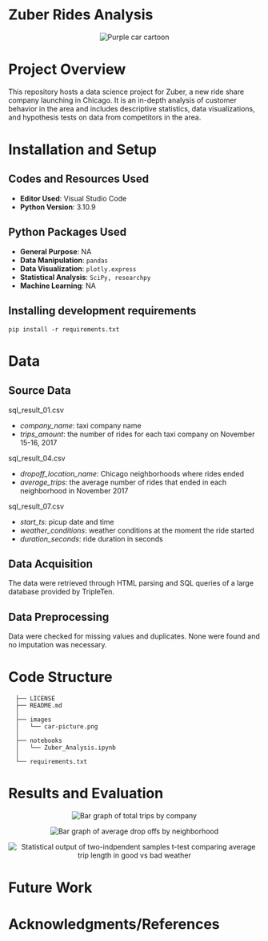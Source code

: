 # Zuber Rides Analysis

<p align="center">
  <img src="https://github.com/kellyshreeve/Zuber_Rides_Analysis/blob/main/images/carimage.png" 
  alt="Purple car cartoon">
</p>

# Project Overview

This repository hosts a data science project for Zuber, a new ride share company launching in Chicago. It is an in-depth analysis of customer behavior in the area and includes descriptive statistics, data visualizations, and hypothesis tests on data from competitors in the area.

# Installation and Setup

## Codes and Resources Used

  - <b>Editor Used</b>: Visual Studio Code
  - <b>Python Version</b>: 3.10.9

## Python Packages Used

  - <b>General Purpose</b>: NA
  - <b>Data Manipulation</b>: ```pandas```
  - <b>Data Visualization</b>: ```plotly.express```
  - <b>Statistical Analysis</b>: ```SciPy, researchpy```
  - <b>Machine Learning</b>: NA

## Installing development requirements

```pip install -r requirements.txt```

# Data

## Source Data

sql_result_01.csv
  * *company_name*: taxi company name
  * *trips_amount*: the number of rides for each taxi company on November 15-16, 2017  

sql_result_04.csv
  * *dropoff_location_name*: Chicago neighborhoods where rides ended
  * *average_trips*: the average number of rides that ended in each neighborhood in November 2017  

sql_result_07.csv
  * *start_ts*: picup date and time
  * *weather_conditions*: weather conditions at the moment the ride started
  * *duration_seconds*: ride duration in seconds

## Data Acquisition

The data were retrieved through HTML parsing and SQL queries of a large database provided by TripleTen. 

## Data Preprocessing

Data were checked for missing values and duplicates. None were found and no imputation was necessary.
 
# Code Structure
```
  ├── LICENSE
  ├── README.md          
  │
  ├── images
  │   └── car-picture.png    
  │
  ├── notebooks  
  │   └── Zuber_Analysis.ipynb 
  │
  └── requirements.txt  
```

# Results and Evaluation

<p align="center">
  <img src="https://github.com/kellyshreeve/Zuber_Rides_Analysis/blob/main/images/trips-company.png" 
  alt="Bar graph of total trips by company">
</p>

<p align="center">
  <img src="https://github.com/kellyshreeve/Zuber_Rides_Analysis/blob/main/images/drop-offs.png" 
  alt="Bar graph of average drop offs by neighborhood">
</p>

<p align="center">
  <img src="https://github.com/kellyshreeve/Zuber_Rides_Analysis/blob/main/images/hypothesis-test.png" 
  alt="Statistical output of two-indpendent samples t-test comparing average trip length in good vs bad weather">
</p>

# Future Work

# Acknowledgments/References

